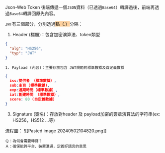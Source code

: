 Json-Web Token
後端傳遞一個`JSON`資料（已透過`Base64`）轉譯過後，前端再透過`Base64`轉譯回原先內容。

`JWT`有三個部分，分別透過<mark style="background: #FFB86CA6;">點（.）</mark>分隔：
1. Header (標題)：包含加密演算法、token類型
``` JSON
{
  "alg": "HS256",
  "typ": "JWT"
}
```
	1. Payload (內容)：主要存放包含 JWT規範的標準數據及自定義數據
```JSON
{
  iss:提供者 （標準數據）,
  sub:主旨 (標準數據),
  exp:過期時間（標準數據）,
  iat:創建時間 （標準數據）,
  score: 80 (自定義數據)
}
```   
   
3. Signature (簽名)：存放對header 及 payload加密的簽章演算法的字符串(ex: HS256，HS512 …等)


流程圖：
![[Pasted image 20240502104820.png]]

```
Ｑ：為何會需要轉譯？
Ａ：確保能跨平台、裝置溝通，定義好語言的意思
```